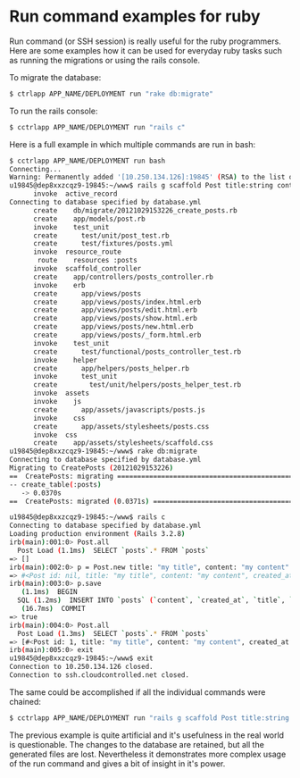 # Run command examples for ruby

Run command (or SSH session) is really useful for the ruby programmers.
Here are some examples how it can be used for everyday ruby tasks such as
running the migrations or using the rails console.

To migrate the database:
~~~bash
$ ctrlapp APP_NAME/DEPLOYMENT run "rake db:migrate"
~~~

To run the rails console:
~~~bash
$ cctrlapp APP_NAME/DEPLOYMENT run "rails c"
~~~

Here is a full example in which multiple commands are run in bash:
~~~bash
$ cctrlapp APP_NAME/DEPLOYMENT run bash
Connecting...
Warning: Permanently added '[10.250.134.126]:19845' (RSA) to the list of known hosts.
u19845@dep8xxzcqz9-19845:~/www$ rails g scaffold Post title:string content:text
      invoke  active_record
Connecting to database specified by database.yml
      create    db/migrate/20121029153226_create_posts.rb
      create    app/models/post.rb
      invoke    test_unit
      create      test/unit/post_test.rb
      create      test/fixtures/posts.yml
      invoke  resource_route
       route    resources :posts
      invoke  scaffold_controller
      create    app/controllers/posts_controller.rb
      invoke    erb
      create      app/views/posts
      create      app/views/posts/index.html.erb
      create      app/views/posts/edit.html.erb
      create      app/views/posts/show.html.erb
      create      app/views/posts/new.html.erb
      create      app/views/posts/_form.html.erb
      invoke    test_unit
      create      test/functional/posts_controller_test.rb
      invoke    helper
      create      app/helpers/posts_helper.rb
      invoke      test_unit
      create        test/unit/helpers/posts_helper_test.rb
      invoke  assets
      invoke    js
      create      app/assets/javascripts/posts.js
      invoke    css
      create      app/assets/stylesheets/posts.css
      invoke  css
      create    app/assets/stylesheets/scaffold.css
u19845@dep8xxzcqz9-19845:~/www$ rake db:migrate
Connecting to database specified by database.yml
Migrating to CreatePosts (20121029153226)
==  CreatePosts: migrating ====================================================
-- create_table(:posts)
   -> 0.0370s
==  CreatePosts: migrated (0.0371s) ===========================================

u19845@dep8xxzcqz9-19845:~/www$ rails c
Connecting to database specified by database.yml
Loading production environment (Rails 3.2.8)
irb(main):001:0> Post.all
  Post Load (1.1ms)  SELECT `posts`.* FROM `posts`
=> []
irb(main):002:0> p = Post.new title: "my title", content: "my content"
=> #<Post id: nil, title: "my title", content: "my content", created_at: nil, updated_at: nil>
irb(main):003:0> p.save
   (1.1ms)  BEGIN
  SQL (1.2ms)  INSERT INTO `posts` (`content`, `created_at`, `title`, `updated_at`) VALUES ('my content', '2012-10-29 15:33:42', 'my title', '2012-10-29 15:33:42')
   (16.7ms)  COMMIT
=> true
irb(main):004:0> Post.all
  Post Load (1.3ms)  SELECT `posts`.* FROM `posts`
=> [#<Post id: 1, title: "my title", content: "my content", created_at: "2012-10-29 15:33:42", updated_at: "2012-10-29 15:33:42">]
irb(main):005:0> exit
u19845@dep8xxzcqz9-19845:~/www$ exit
Connection to 10.250.134.126 closed.
Connection to ssh.cloudcontrolled.net closed.
~~~

The same could be accomplished if all the individual commands were chained:
~~~bash
$ cctrlapp APP_NAME/DEPLOYMENT run "rails g scaffold Post title:string content:text && rake db:migrate && rails c"
~~~

The previous example is quite artificial and it's usefulness in the real world is questionable.
The changes to the database are retained, but all the generated files are lost.
Nevertheless it demonstrates more complex usage of the run command and gives a bit of insight in it's power.
